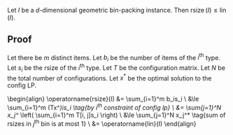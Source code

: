 Let $I$ be a $d$-dimensional geometric bin-packing instance.
Then $\operatorname{rsize}(I) \le \operatorname{lin}(I)$.

## Proof

Let there be $m$ distinct items. Let $b_i$ be the number of items of the $i^{\textrm{th}}$ type.
Let $s_i$ be the rsize of the $i^{\textrm{th}}$ type.
Let $T$ be the configuration matrix. Let $N$ be the total number of configurations.
Let $x^*$ be the optimal solution to the config LP.

\begin{align}
\operatorname{rsize}(I) &= \sum_{i=1}^m b_is_i
\\ &\le \sum_{i=1}^m (Tx^*)_is_i  \tag{by $i^{\textrm{th}}$ constraint of config lp}
\\ &= \sum_{j=1}^N x_j^* \left( \sum_{i=1}^m T[i, j]s_i \right)
\\ &\le \sum_{j=1}^N x_j^*  \tag{sum of rsizes in $j^{\textrm{th}}$ bin is at most 1}
\\ &= \operatorname{lin}(I)
\end{align}
